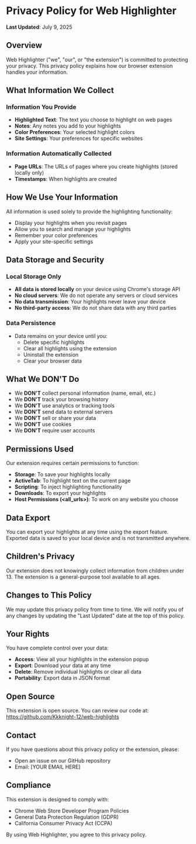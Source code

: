 # Privacy Policy for Web Highlighter

**Last Updated**: July 9, 2025

## Overview

Web Highlighter ("we", "our", or "the extension") is committed to protecting your privacy. This privacy policy explains how our browser extension handles your information.

## What Information We Collect

### Information You Provide
- **Highlighted Text**: The text you choose to highlight on web pages
- **Notes**: Any notes you add to your highlights
- **Color Preferences**: Your selected highlight colors
- **Site Settings**: Your preferences for specific websites

### Information Automatically Collected
- **Page URLs**: The URLs of pages where you create highlights (stored locally only)
- **Timestamps**: When highlights are created

## How We Use Your Information

All information is used solely to provide the highlighting functionality:
- Display your highlights when you revisit pages
- Allow you to search and manage your highlights
- Remember your color preferences
- Apply your site-specific settings

## Data Storage and Security

### Local Storage Only
- **All data is stored locally** on your device using Chrome's storage API
- **No cloud servers**: We do not operate any servers or cloud services
- **No data transmission**: Your highlights never leave your device
- **No third-party access**: We do not share data with any third parties

### Data Persistence
- Data remains on your device until you:
  - Delete specific highlights
  - Clear all highlights using the extension
  - Uninstall the extension
  - Clear your browser data

## What We DON'T Do

- We **DON'T** collect personal information (name, email, etc.)
- We **DON'T** track your browsing history
- We **DON'T** use analytics or tracking tools
- We **DON'T** send data to external servers
- We **DON'T** sell or share your data
- We **DON'T** use cookies
- We **DON'T** require user accounts

## Permissions Used

Our extension requires certain permissions to function:

- **Storage**: To save your highlights locally
- **ActiveTab**: To highlight text on the current page
- **Scripting**: To inject highlighting functionality
- **Downloads**: To export your highlights
- **Host Permissions (<all_urls>)**: To work on any website you choose

## Data Export

You can export your highlights at any time using the export feature. Exported data is saved to your local device and is not transmitted anywhere.

## Children's Privacy

Our extension does not knowingly collect information from children under 13. The extension is a general-purpose tool available to all ages.

## Changes to This Policy

We may update this privacy policy from time to time. We will notify you of any changes by updating the "Last Updated" date at the top of this policy.

## Your Rights

You have complete control over your data:
- **Access**: View all your highlights in the extension popup
- **Export**: Download your data at any time
- **Delete**: Remove individual highlights or clear all data
- **Portability**: Export data in JSON format

## Open Source

This extension is open source. You can review our code at:
https://github.com/Kkknight-12/web-highlights

## Contact

If you have questions about this privacy policy or the extension, please:
- Open an issue on our GitHub repository
- Email: [YOUR EMAIL HERE]

## Compliance

This extension is designed to comply with:
- Chrome Web Store Developer Program Policies
- General Data Protection Regulation (GDPR)
- California Consumer Privacy Act (CCPA)

By using Web Highlighter, you agree to this privacy policy.